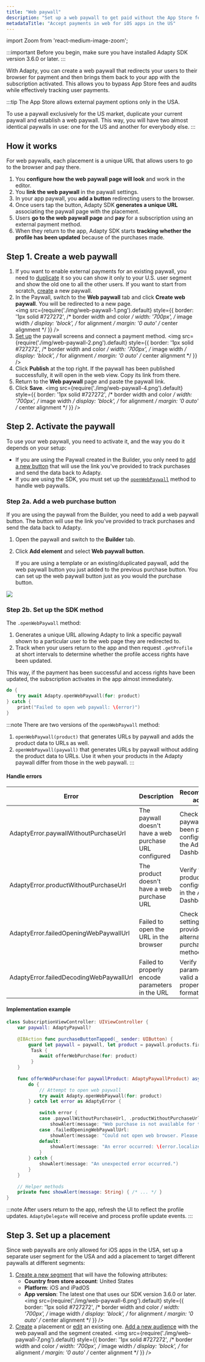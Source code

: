 ```yaml
---
title: "Web paywall"
description: "Set up a web paywall to get paid without the App Store fees and audits."
metadataTitle: "Accept payments in web for iOS apps in the US"
---
```

import Zoom from 'react-medium-image-zoom';

:::important
Before you begin, make sure you have installed Adapty SDK version 3.6.0 or later.
:::

With Adapty, you can create a web paywall that redirects your users to their browser for payment and then brings them back to your app with the subscription activated.
This allows you to bypass App Store fees and audits while effectively tracking user payments.

:::tip
The App Store allows external payment options only in the USA. 

To use a paywall exclusively for the US market, duplicate your current paywall and establish a web paywall. This way, you will have two almost identical paywalls in use: one for the US and another for everybody else.
:::

## How it works

For web paywalls, each placement is a unique URL that allows users to go to the browser and pay there.

1. You **configure how the web paywall page will look** and work in the editor.
2. You **link the web paywall** in the paywall settings.
3. In your app paywall, you **add a button** redirecting users to the browser.
4. Once users tap the button, Adapty SDK **generates a unique URL** associating the paywall page with the placement.
5. Users **go to the web paywall page** and **pay** for a subscription using an external payment method.
6. When they return to the app, Adapty SDK starts **tracking whether the profile has been updated** because of the purchases made.

## Step 1. Create a web paywall

1. If you want to enable external payments for an existing paywall, you need to [duplicate](duplicate-paywalls.md) it so you can show it only to your U.S. user segment and show the old one to all the other users. If you want to start from scratch, [create](create-paywall.md) a new paywall.
2. In the Paywall, switch to the **Web paywall** tab and click **Create web paywall**. You will be redirected to a new page.   
   <Zoom>
   <img src={require('./img/web-paywall-1.png').default}
   style={{
   border: '1px solid #727272', /* border width and color */
   width: '700px', /* image width */
   display: 'block', /* for alignment */
   margin: '0 auto' /* center alignment */
   }}
   />
   </Zoom>
3. [Set up](web-paywall-configuration.md) the paywall screens and connect a payment method.
   <Zoom>
   <img src={require('./img/web-paywall-2.png').default}
   style={{
   border: '1px solid #727272', /* border width and color */
   width: '700px', /* image width */
   display: 'block', /* for alignment */
   margin: '0 auto' /* center alignment */
   }}
   />
   </Zoom>
4. Click **Publish** at the top right. If the paywall has been published successfully, it will open in the web view. Copy its link from there.
5. Return to the **Web paywall** page and paste the paywall link.
6. Click **Save**.
   <Zoom>
   <img src={require('./img/web-paywall-4.png').default}
   style={{
   border: '1px solid #727272', /* border width and color */
   width: '700px', /* image width */
   display: 'block', /* for alignment */
   margin: '0 auto' /* center alignment */
   }}
   />
   </Zoom>

## Step 2. Activate the paywall

To use your web paywall, you need to activate it, and the way you do it depends on your setup:

- If you are using the Paywall created in the Builder, you only need to [add a new button](#step-2a-add-a-web-purchase-button) that will use the link you've provided to track purchases and send the data back to Adapty.
- If you are using the SDK, you must set up the [`openWebPaywall`](#step-2b-set-up-the-sdk-method) method to handle web paywalls.


### Step 2a. Add a web purchase button

If you are using the paywall from the Builder, you need to add a web paywall button. The button will use the link you've provided to track purchases and send the data back to Adapty.

1. Open the paywall and switch to the **Builder** tab.
2. Click **Add element** and select **Web paywall button**. 
   
   If you are using a template or an existing/duplicated paywall, add the web paywall button you just added to the previous purchase button.
   You can set up the web paywall button just as you would the purchase button. 

<Zoom>
   <img src={require('./img/web-paywall-5.png').default}
   style={{
   border: '1px solid #727272', /* border width and color */
   width: '700px', /* image width */
   display: 'block', /* for alignment */
   margin: '0 auto' /* center alignment */
   }}
   />
   </Zoom>

### Step 2b. Set up the SDK method

The `.openWebPaywall` method:
1. Generates a unique URL allowing Adapty to link a specific paywall shown to a particular user to the web page they are redirected to.
2. Track when your users return to the app and then request `.getProfile` at short intervals to determine whether the profile access rights have been updated. 

This way, if the payment has been successful and access rights have been updated, the subscription activates in the app almost immediately.

```swift showLineNumbers title="Swift"
do {
    try await Adapty.openWebPaywall(for: product)
} catch {
    print("Failed to open web paywall: \(error)")
}
```
:::note
There are two versions of the `openWebPaywall` method:
1. `openWebPaywall(product)` that generates URLs by paywall and adds the product data to URLs as well.
2. `openWebPaywall(paywall)` that generates URLs by paywall without adding the product data to URLs. Use it when your products in the Adapty paywall differ from those in the web paywall.
:::

#### Handle errors

| Error                                   | Description                                            | Recommended action                                                        |
|-----------------------------------------|--------------------------------------------------------|---------------------------------------------------------------------------|
| AdaptyError.paywallWithoutPurchaseUrl   | The paywall doesn't have a web purchase URL configured | Check if the paywall has been properly configured in the Adapty Dashboard |
| AdaptyError.productWithoutPurchaseUrl   | The product doesn't have a web purchase URL            | Verify the product configuration in the Adapty Dashboard                  |
| AdaptyError.failedOpeningWebPaywallUrl  | Failed to open the URL in the browser                  | Check device settings or provide an alternative purchase method           |
| AdaptyError.failedDecodingWebPaywallUrl | Failed to properly encode parameters in the URL        | Verify URL parameters are valid and properly formatted                    |

#### Implementation example
```swift showLineNumbers title="Swift"
class SubscriptionViewController: UIViewController {
    var paywall: AdaptyPaywall?
    
    @IBAction func purchaseButtonTapped(_ sender: UIButton) {
        guard let paywall = paywall, let product = paywall.products.first else { return }
         Task {
            await offerWebPurchase(for: product)
         }
    }
    
    func offerWebPurchase(for paywallProduct: AdaptyPaywallProduct) async {
        do {
            // Attempt to open web paywall
            try await Adapty.openWebPaywall(for: product)
        } catch let error as AdaptyError {
            
            switch error {
            case .paywallWithoutPurchaseUrl, .productWithoutPurchaseUrl:
                showAlert(message: "Web purchase is not available for this product.")
            case .failedOpeningWebPaywallUrl:
                showAlert(message: "Could not open web browser. Please try again.")
            default:
                showAlert(message: "An error occurred: \(error.localizedDescription)")
            }
        } catch {
            showAlert(message: "An unexpected error occurred.")
        }
    }
    
    // Helper methods
    private func showAlert(message: String) { /* ... */ }
}
```
:::note
After users return to the app, refresh the UI to reflect the profile updates. `AdaptyDelegate` will receive and process profile update events.
:::

## Step 3. Set up a placement

Since web paywalls are only allowed for iOS apps in the USA, set up a separate user segment for the USA and add a placement to target different paywalls at different segments:

1. [Create a new segment](segments.md) that will have the following attributes:
   - **Country from store account**: United States
   - **Platform**: iOS and iPadOS
   - **App version**: The latest one that uses our SDK version 3.6.0 or later.
     <Zoom>
     <img src={require('./img/web-paywall-6.png').default}
     style={{
     border: '1px solid #727272', /* border width and color */
     width: '700px', /* image width */
     display: 'block', /* for alignment */
     margin: '0 auto' /* center alignment */
     }}
     />
     </Zoom>
2. [Create](create-placement.md) a placement or [edit](edit-placement.md) an existing one. [Add a new audience](add-audience-paywall-ab-test.md) with the web paywall and the segment created.
   <Zoom>
   <img src={require('./img/web-paywall-7.png').default}
   style={{
   border: '1px solid #727272', /* border width and color */
   width: '700px', /* image width */
   display: 'block', /* for alignment */
   margin: '0 auto' /* center alignment */
   }}
   />
   </Zoom>